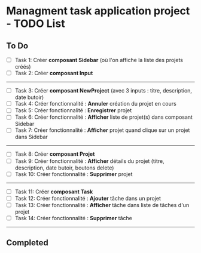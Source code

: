 # Managment task application project - TODO List

## To Do

-   [ ] Task 1: Créer **composant Sidebar** (où l'on affiche la liste des
        projets créés)
-   [ ] Task 2: Créer **composant Input**

---

-   [ ] Task 3: Créer **composant NewProject** (avec 3 inputs : titre,
        description, date butoir)
-   [ ] Task 4: Créer fonctionnalité : **Annuler** création du projet en cours
-   [ ] Task 5: Créer fonctionnalité : **Enregistrer** projet
-   [ ] Task 6: Créer fonctionnalité : **Afficher** liste de projet(s) dans
        composant Sidebar
-   [ ] Task 7: Créer fonctionnalité : **Afficher** projet quand clique sur un
        projet dans Sidebar

---

-   [ ] Task 8: Créer **composant Projet**
-   [ ] Task 9: Créer fonctionnalité : **Afficher** détails du projet (titre,
        description, date butoir, boutons delete)
-   [ ] Task 10: Créer fonctionnalité : **Supprimer** projet

---

-   [ ] Task 11: Créer **composant Task**
-   [ ] Task 12: Créer fonctionnalité : **Ajouter** tâche dans un projet
-   [ ] Task 13: Créer fonctionnalité : **Afficher** tâche dans liste de tâches
        d'un projet
-   [ ] Task 14: Créer fonctionnalité : **Supprimer** tâche

---

## Completed
